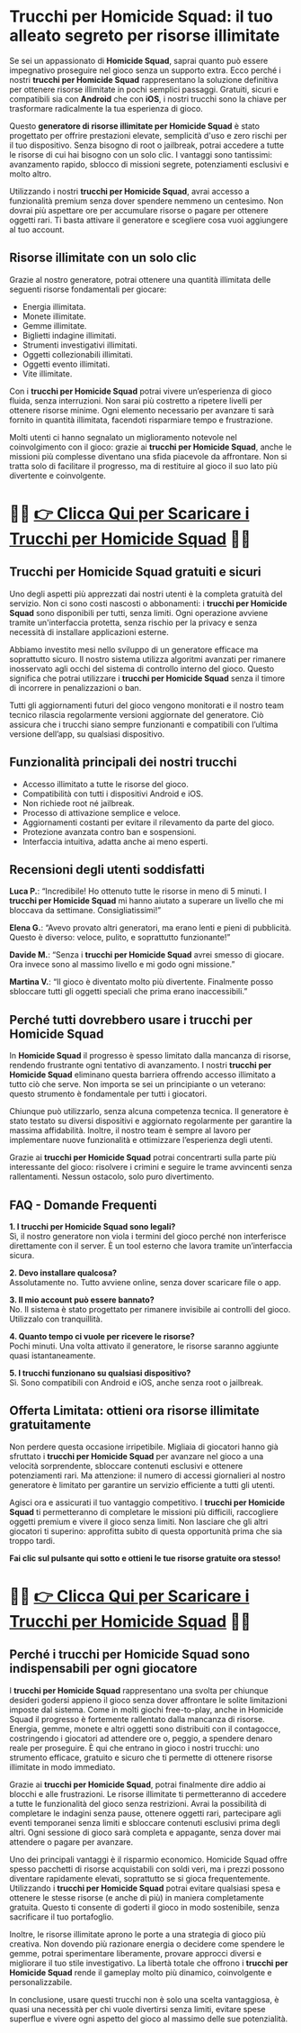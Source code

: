 <h1>Trucchi per Homicide Squad: il tuo alleato segreto per risorse illimitate</h1>

<p>Se sei un appassionato di <strong>Homicide Squad</strong>, saprai quanto può essere impegnativo proseguire nel gioco senza un supporto extra. Ecco perché i nostri <strong>trucchi per Homicide Squad</strong> rappresentano la soluzione definitiva per ottenere risorse illimitate in pochi semplici passaggi. Gratuiti, sicuri e compatibili sia con <strong>Android</strong> che con <strong>iOS</strong>, i nostri trucchi sono la chiave per trasformare radicalmente la tua esperienza di gioco.</p>

<p>Questo <strong>generatore di risorse illimitate per Homicide Squad</strong> è stato progettato per offrire prestazioni elevate, semplicità d'uso e zero rischi per il tuo dispositivo. Senza bisogno di root o jailbreak, potrai accedere a tutte le risorse di cui hai bisogno con un solo clic. I vantaggi sono tantissimi: avanzamento rapido, sblocco di missioni segrete, potenziamenti esclusivi e molto altro.</p>

<p>Utilizzando i nostri <strong>trucchi per Homicide Squad</strong>, avrai accesso a funzionalità premium senza dover spendere nemmeno un centesimo. Non dovrai più aspettare ore per accumulare risorse o pagare per ottenere oggetti rari. Ti basta attivare il generatore e scegliere cosa vuoi aggiungere al tuo account.</p>

<h2>Risorse illimitate con un solo clic</h2>
<p>Grazie al nostro generatore, potrai ottenere una quantità illimitata delle seguenti risorse fondamentali per giocare:</p>
<ul>
  <li>Energia illimitata.</li>
  <li>Monete illimitate.</li>
  <li>Gemme illimitate.</li>
  <li>Biglietti indagine illimitati.</li>
  <li>Strumenti investigativi illimitati.</li>
  <li>Oggetti collezionabili illimitati.</li>
  <li>Oggetti evento illimitati.</li>
  <li>Vite illimitate.</li>
</ul>

<p>Con i <strong>trucchi per Homicide Squad</strong> potrai vivere un’esperienza di gioco fluida, senza interruzioni. Non sarai più costretto a ripetere livelli per ottenere risorse minime. Ogni elemento necessario per avanzare ti sarà fornito in quantità illimitata, facendoti risparmiare tempo e frustrazione.</p>

<p>Molti utenti ci hanno segnalato un miglioramento notevole nel coinvolgimento con il gioco: grazie ai <strong>trucchi per Homicide Squad</strong>, anche le missioni più complesse diventano una sfida piacevole da affrontare. Non si tratta solo di facilitare il progresso, ma di restituire al gioco il suo lato più divertente e coinvolgente.</p>

# 🔴🔴 **[👉 Clicca Qui per Scaricare i Trucchi per Homicide Squad](https://tinyurl.com/dicedragonsss)** 🔴🔴

<h2>Trucchi per Homicide Squad gratuiti e sicuri</h2>
<p>Uno degli aspetti più apprezzati dai nostri utenti è la completa gratuità del servizio. Non ci sono costi nascosti o abbonamenti: i <strong>trucchi per Homicide Squad</strong> sono disponibili per tutti, senza limiti. Ogni operazione avviene tramite un'interfaccia protetta, senza rischio per la privacy e senza necessità di installare applicazioni esterne.</p>

<p>Abbiamo investito mesi nello sviluppo di un generatore efficace ma soprattutto sicuro. Il nostro sistema utilizza algoritmi avanzati per rimanere inosservato agli occhi del sistema di controllo interno del gioco. Questo significa che potrai utilizzare i <strong>trucchi per Homicide Squad</strong> senza il timore di incorrere in penalizzazioni o ban.</p>

<p>Tutti gli aggiornamenti futuri del gioco vengono monitorati e il nostro team tecnico rilascia regolarmente versioni aggiornate del generatore. Ciò assicura che i trucchi siano sempre funzionanti e compatibili con l’ultima versione dell’app, su qualsiasi dispositivo.</p>

<h2>Funzionalità principali dei nostri trucchi</h2>
<ul>
  <li>Accesso illimitato a tutte le risorse del gioco.</li>
  <li>Compatibilità con tutti i dispositivi Android e iOS.</li>
  <li>Non richiede root né jailbreak.</li>
  <li>Processo di attivazione semplice e veloce.</li>
  <li>Aggiornamenti costanti per evitare il rilevamento da parte del gioco.</li>
  <li>Protezione avanzata contro ban e sospensioni.</li>
  <li>Interfaccia intuitiva, adatta anche ai meno esperti.</li>
</ul>

<h2>Recensioni degli utenti soddisfatti</h2>
<p><strong>Luca P.</strong>: “Incredibile! Ho ottenuto tutte le risorse in meno di 5 minuti. I <strong>trucchi per Homicide Squad</strong> mi hanno aiutato a superare un livello che mi bloccava da settimane. Consigliatissimi!”</p>
<p><strong>Elena G.</strong>: “Avevo provato altri generatori, ma erano lenti e pieni di pubblicità. Questo è diverso: veloce, pulito, e soprattutto funzionante!”</p>
<p><strong>Davide M.</strong>: “Senza i <strong>trucchi per Homicide Squad</strong> avrei smesso di giocare. Ora invece sono al massimo livello e mi godo ogni missione.”</p>
<p><strong>Martina V.</strong>: “Il gioco è diventato molto più divertente. Finalmente posso sbloccare tutti gli oggetti speciali che prima erano inaccessibili.”</p>

<h2>Perché tutti dovrebbero usare i trucchi per Homicide Squad</h2>
<p>In <strong>Homicide Squad</strong> il progresso è spesso limitato dalla mancanza di risorse, rendendo frustrante ogni tentativo di avanzamento. I nostri <strong>trucchi per Homicide Squad</strong> eliminano questa barriera offrendo accesso illimitato a tutto ciò che serve. Non importa se sei un principiante o un veterano: questo strumento è fondamentale per tutti i giocatori.</p>

<p>Chiunque può utilizzarlo, senza alcuna competenza tecnica. Il generatore è stato testato su diversi dispositivi e aggiornato regolarmente per garantire la massima affidabilità. Inoltre, il nostro team è sempre al lavoro per implementare nuove funzionalità e ottimizzare l’esperienza degli utenti.</p>

<p>Grazie ai <strong>trucchi per Homicide Squad</strong> potrai concentrarti sulla parte più interessante del gioco: risolvere i crimini e seguire le trame avvincenti senza rallentamenti. Nessun ostacolo, solo puro divertimento.</p>

<h2>FAQ - Domande Frequenti</h2>
<p><strong>1. I trucchi per Homicide Squad sono legali?</strong><br>Sì, il nostro generatore non viola i termini del gioco perché non interferisce direttamente con il server. È un tool esterno che lavora tramite un’interfaccia sicura.</p>

<p><strong>2. Devo installare qualcosa?</strong><br>Assolutamente no. Tutto avviene online, senza dover scaricare file o app.</p>

<p><strong>3. Il mio account può essere bannato?</strong><br>No. Il sistema è stato progettato per rimanere invisibile ai controlli del gioco. Utilizzalo con tranquillità.</p>

<p><strong>4. Quanto tempo ci vuole per ricevere le risorse?</strong><br>Pochi minuti. Una volta attivato il generatore, le risorse saranno aggiunte quasi istantaneamente.</p>

<p><strong>5. I trucchi funzionano su qualsiasi dispositivo?</strong><br>Sì. Sono compatibili con Android e iOS, anche senza root o jailbreak.</p>

<h2>Offerta Limitata: ottieni ora risorse illimitate gratuitamente</h2>
<p>Non perdere questa occasione irripetibile. Migliaia di giocatori hanno già sfruttato i <strong>trucchi per Homicide Squad</strong> per avanzare nel gioco a una velocità sorprendente, sbloccare contenuti esclusivi e ottenere potenziamenti rari. Ma attenzione: il numero di accessi giornalieri al nostro generatore è limitato per garantire un servizio efficiente a tutti gli utenti.</p>

<p>Agisci ora e assicurati il tuo vantaggio competitivo. I <strong>trucchi per Homicide Squad</strong> ti permetteranno di completare le missioni più difficili, raccogliere oggetti premium e vivere il gioco senza limiti. Non lasciare che gli altri giocatori ti superino: approfitta subito di questa opportunità prima che sia troppo tardi.</p>

<p><strong>Fai clic sul pulsante qui sotto e ottieni le tue risorse gratuite ora stesso!</strong></p>

# 🔴🔴 **[👉 Clicca Qui per Scaricare i Trucchi per Homicide Squad](https://tinyurl.com/dicedragonsss)** 🔴🔴

<h2>Perché i trucchi per Homicide Squad sono indispensabili per ogni giocatore</h2>

<p>I <strong>trucchi per Homicide Squad</strong> rappresentano una svolta per chiunque desideri godersi appieno il gioco senza dover affrontare le solite limitazioni imposte dal sistema. Come in molti giochi free-to-play, anche in Homicide Squad il progresso è fortemente rallentato dalla mancanza di risorse. Energia, gemme, monete e altri oggetti sono distribuiti con il contagocce, costringendo i giocatori ad attendere ore o, peggio, a spendere denaro reale per proseguire. È qui che entrano in gioco i nostri trucchi: uno strumento efficace, gratuito e sicuro che ti permette di ottenere risorse illimitate in modo immediato.</p>

<p>Grazie ai <strong>trucchi per Homicide Squad</strong>, potrai finalmente dire addio ai blocchi e alle frustrazioni. Le risorse illimitate ti permetteranno di accedere a tutte le funzionalità del gioco senza restrizioni. Avrai la possibilità di completare le indagini senza pause, ottenere oggetti rari, partecipare agli eventi temporanei senza limiti e sbloccare contenuti esclusivi prima degli altri. Ogni sessione di gioco sarà completa e appagante, senza dover mai attendere o pagare per avanzare.</p>

<p>Uno dei principali vantaggi è il risparmio economico. Homicide Squad offre spesso pacchetti di risorse acquistabili con soldi veri, ma i prezzi possono diventare rapidamente elevati, soprattutto se si gioca frequentemente. Utilizzando i <strong>trucchi per Homicide Squad</strong> potrai evitare qualsiasi spesa e ottenere le stesse risorse (e anche di più) in maniera completamente gratuita. Questo ti consente di goderti il gioco in modo sostenibile, senza sacrificare il tuo portafoglio.</p>

<p>Inoltre, le risorse illimitate aprono le porte a una strategia di gioco più creativa. Non dovendo più razionare energia o decidere come spendere le gemme, potrai sperimentare liberamente, provare approcci diversi e migliorare il tuo stile investigativo. La libertà totale che offrono i <strong>trucchi per Homicide Squad</strong> rende il gameplay molto più dinamico, coinvolgente e personalizzabile.</p>

<p>In conclusione, usare questi trucchi non è solo una scelta vantaggiosa, è quasi una necessità per chi vuole divertirsi senza limiti, evitare spese superflue e vivere ogni aspetto del gioco al massimo delle sue potenzialità.</p>
